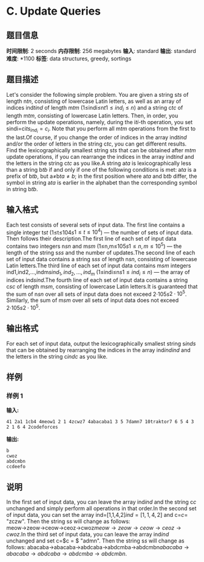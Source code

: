 # C. Update Queries

## 题目信息

**时间限制**: 2 seconds
**内存限制**: 256 megabytes
**输入**: standard
**输出**: standard
**难度**: *1100
**标签**: data structures, greedy, sortings

## 题目描述

Let's consider the following simple problem. You are given a string s$t$$s$ of length n$t$$n$, consisting of lowercase Latin letters, as well as an array of indices ind$t$$ind$ of length m$t$$m$ (1≤indi≤n$t$$1 \leq ind_i \leq n$) and a string c$t$$c$ of length m$t$$m$, consisting of lowercase Latin letters. Then, in order, you perform the update operations, namely, during the i$t$$i$-th operation, you set sindi=ci$t$$s_{ind_i} = c_i$. Note that you perform all m$t$$m$ operations from the first to the last.Of course, if you change the order of indices in the array ind$t$$ind$ and/or the order of letters in the string c$t$$c$, you can get different results. Find the lexicographically smallest string s$t$$s$ that can be obtained after m$t$$m$ update operations, if you can rearrange the indices in the array ind$t$$ind$ and the letters in the string c$t$$c$ as you like.A string a$t$$a$ is lexicographically less than a string b$t$$b$ if and only if one of the following conditions is met: a$t$$a$ is a prefix of b$t$$b$, but a≠b$t$$a \neq b$; in the first position where a$t$$a$ and b$t$$b$ differ, the symbol in string a$t$$a$ is earlier in the alphabet than the corresponding symbol in string b$t$$b$.

## 输入格式

Each test consists of several sets of input data. The first line contains a single integer t$s$$t$ (1≤t≤104$s$$1 \leq t \leq 10^4$) — the number of sets of input data. Then follows their description.The first line of each set of input data contains two integers n$s$$n$ and m$s$$m$ (1≤n,m≤105$s$$1 \leq n, m \leq 10^5$) — the length of the string s$s$$s$ and the number of updates.The second line of each set of input data contains a string s$s$$s$ of length n$s$$n$, consisting of lowercase Latin letters.The third line of each set of input data contains m$s$$m$ integers ind1,ind2,…,indm$s$$ind_1, ind_2, \ldots, ind_m$ (1≤indi≤n$s$$1 \leq ind_i \leq n$) — the array of indices ind$s$$ind$.The fourth line of each set of input data contains a string c$s$$c$ of length m$s$$m$, consisting of lowercase Latin letters.It is guaranteed that the sum of n$s$$n$ over all sets of input data does not exceed 2⋅105$s$$2 \cdot 10^5$. Similarly, the sum of m$s$$m$ over all sets of input data does not exceed 2⋅105$s$$2 \cdot 10^5$.

## 输出格式

For each set of input data, output the lexicographically smallest string s$ind$$s$ that can be obtained by rearranging the indices in the array ind$ind$$ind$ and the letters in the string c$ind$$c$ as you like.

## 样例

### 样例 1

**输入:**
```
41 2a1 1cb4 4meow1 2 1 4zcwz7 4abacaba1 3 5 7damn7 10traktor7 6 5 4 3 2 1 6 4 2codeforces
```

**输出:**
```
b
cwoz
abdcmbn
ccdeefo
```

## 说明

In the first set of input data, you can leave the array ind$ind$ and the string c$c$ unchanged and simply perform all operations in that order.In the second set of input data, you can set the array ind=[1,1,4,2]$ind = [1, 1, 4, 2]$ and c=$c =$ "zczw". Then the string s$s$ will change as follows: meow→zeow→ceow→ceoz→cwoz$meow \rightarrow zeow \rightarrow ceow \rightarrow ceoz \rightarrow cwoz$.In the third set of input data, you can leave the array ind$ind$ unchanged and set c=$c = $ "admn". Then the string s$s$ will change as follows: abacaba→abacaba→abdcaba→abdcmba→abdcmbn$abacaba \rightarrow abacaba \rightarrow abdcaba \rightarrow abdcmba \rightarrow abdcmbn$.
